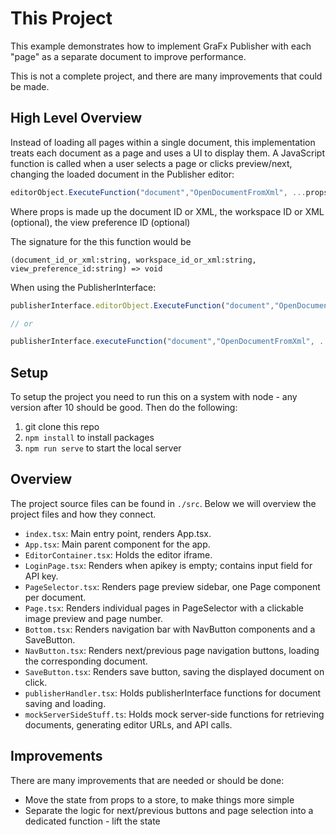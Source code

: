 # This Project
This example demonstrates how to implement GraFx Publisher with each "page" as a separate document to improve performance.

This is not a complete project, and there are many improvements that could be made.

## High Level Overview
Instead of loading all pages within a single document, this implementation treats each document as a page and uses a UI to display them. A JavaScript function is called when a user selects a page or clicks preview/next, changing the loaded document in the Publisher editor:

```javascript
editorObject.ExecuteFunction("document","OpenDocumentFromXml", ...props)
```

Where props is made up the document ID or XML, the workspace ID or XML (optional), the view preference ID (optional)

The signature for the this function would be
```
(document_id_or_xml:string, workspace_id_or_xml:string, view_preference_id:string) => void
```

When using the PublisherInterface:

```javascript
publisherInterface.editorObject.ExecuteFunction("document","OpenDocumentFromXml", ...props)

// or

publisherInterface.executeFunction("document","OpenDocumentFromXml", ...props)
```

## Setup
To setup the project you need to run this on a system with node - any version after 10 should be good. Then do the following:

1. git clone this repo
2. `npm install` to install packages
3. `npm run serve` to start the local server

## Overview
The project source files can be found in `./src`. Below we will overview the project files and how they connect.

- `index.tsx`: Main entry point, renders App.tsx.
- `App.tsx`: Main parent component for the app.
- `EditorContainer.tsx`: Holds the editor iframe.
- `LoginPage.tsx`: Renders when apikey is empty; contains input field for API key.
- `PageSelector.tsx`: Renders page preview sidebar, one Page component per document.
- `Page.tsx`: Renders individual pages in PageSelector with a clickable image preview and page number.
- `Bottom.tsx`: Renders navigation bar with NavButton components and a SaveButton.
- `NavButton.tsx`: Renders next/previous page navigation buttons, loading the corresponding document.
- `SaveButton.tsx`: Renders save button, saving the displayed document on click.
- `publisherHandler.tsx`: Holds publisherInterface functions for document saving and loading.
- `mockServerSideStuff.ts`: Holds mock server-side functions for retrieving documents, generating editor URLs, and API calls.

## Improvements
There are many improvements that are needed or should be done:
- Move the state from props to a store, to make things more simple
- Separate the logic for next/previous buttons and page selection into a dedicated function - lift the state